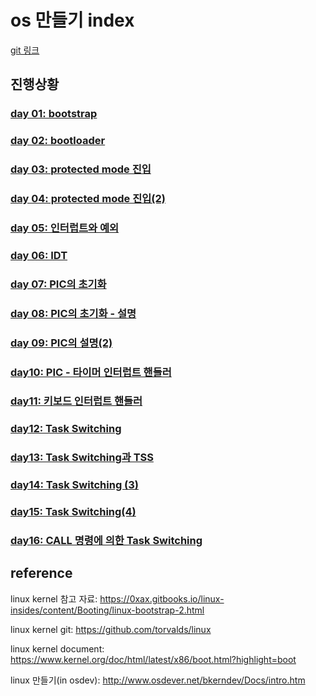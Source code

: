 # os 만들기 index

[git 링크](https://github.com/NoelBird/os-making)

## 진행상황

### [day 01: bootstrap](01.md)

### [day 02: bootloader](02.md)

### [day 03: protected mode 진입](03.md)

### [day 04: protected mode 진입(2)](04.md)

### [day 05: 인터럽트와 예외](05.md)

### [day 06: IDT](06.md)

### [day 07: PIC의 초기화](07.md)

### [day 08: PIC의 초기화 - 설명](08.md)

### [day 09: PIC의 설명(2)](09.md)

### [day10: PIC - 타이머 인터럽트 핸들러](10.md)

### [day11: 키보드 인터럽트 핸들러](11.md)

### [day12: Task Switching](12.md)

### [day13: Task Switching과 TSS](13.md)

### [day14: Task Switching (3)](14.md)

### [day15: Task Switching(4)](15.md)

### [day16: CALL 명령에 의한 Task Switching](16.md)







## reference

linux kernel 참고 자료: https://0xax.gitbooks.io/linux-insides/content/Booting/linux-bootstrap-2.html

linux kernel git: https://github.com/torvalds/linux

linux kernel document: https://www.kernel.org/doc/html/latest/x86/boot.html?highlight=boot

linux 만들기(in osdev): http://www.osdever.net/bkerndev/Docs/intro.htm